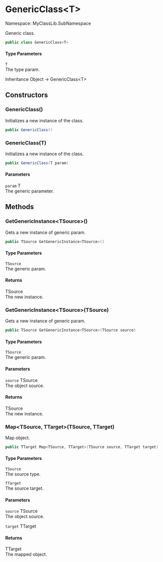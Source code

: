# GenericClass&lt;T&gt;

Namespace: MyClassLib.SubNamespace

Generic class.

```csharp
public class GenericClass<T>
```

#### Type Parameters

`T`<br>The type param.

Inheritance Object → GenericClass&lt;T&gt;

## Constructors

### GenericClass()

Initializes a new instance of the  class.

```csharp
public GenericClass()
```

### GenericClass(T)

Initializes a new instance of the  class.

```csharp
public GenericClass(T param)
```

#### Parameters

`param` T<br>The generic parameter.

## Methods

### GetGenericInstance&lt;TSource&gt;()

Gets a new instance of generic param.

```csharp
public TSource GetGenericInstance<TSource>()
```

#### Type Parameters

`TSource`<br>The generic param.

#### Returns

TSource<br>The new instance.

### GetGenericInstance&lt;TSource&gt;(TSource)

Gets a new instance of generic param.

```csharp
public TSource GetGenericInstance<TSource>(TSource source)
```

#### Type Parameters

`TSource`<br>The generic param.

#### Parameters

`source` TSource<br>The object source.

#### Returns

TSource<br>The new instance.

### Map&lt;TSource, TTarget&gt;(TSource, TTarget)

Map object.

```csharp
public TTarget Map<TSource, TTarget>(TSource source, TTarget target)
```

#### Type Parameters

`TSource`<br>The source type.

`TTarget`<br>The source target.

#### Parameters

`source` TSource<br>The object source.

`target` TTarget<br>

#### Returns

TTarget<br>The mapped object.
